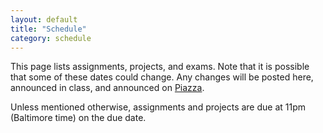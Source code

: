 ```yaml
---
layout: default
title: "Schedule"
category: schedule
---
```


This page lists assignments, projects, and exams. Note that it is possible that some
of these dates could change. Any changes will be posted here, announced in class,
and announced on [Piazza](https://piazza.com/jhu/fall2023/en601220/home).

Unless mentioned otherwise, assignments and projects are due at 11pm (Baltimore time)
on the due date.

<!-- Assignment/Exam | Date
## --------------- | ----
## [Homework 0](assign/hw0.html) | Due Friday, Feb 3rd
## Final exam | Thursday, May 11th at 2pm<br>in Mudd 26
-->